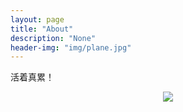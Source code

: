 ```yaml
---
layout: page
title: "About"
description: "None"
header-img: "img/plane.jpg"
---
```


活着真累！

<center>
    <p><img src="http://7xrrcs.com1.z0.glb.clouddn.com/live.jpg" align="center"></p>
</center>
